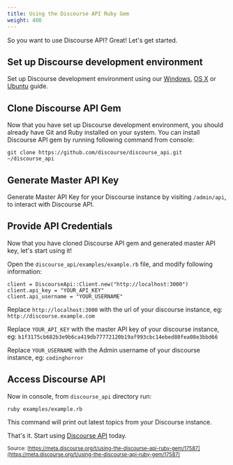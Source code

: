 ```yaml
---
title: Using the Discourse API Ruby Gem
weight: 400
---
```


So you want to use Discourse API? Great! Let's get started.

## Set up Discourse development environment

Set up Discourse development environment using our [Windows](http://blog.discourse.org/2013/04/discourse-as-your-first-rails-app/), [OS X](https://meta.discourse.org/t/beginners-guide-to-install-discourse-on-mac-os-x-for-development/15772/) or [Ubuntu](https://meta.discourse.org/t/beginners-guide-to-install-discourse-on-ubuntu-for-development/14727/) guide.

## Clone Discourse API Gem

Now that you have set up Discourse development environment, you should already have Git and Ruby installed on your system. You can install Discourse API gem by running following command from console:

    git clone https://github.com/discourse/discourse_api.git ~/discourse_api

## Generate Master API Key

Generate Master API Key for your Discourse instance by visiting `/admin/api`, to interact with Discourse API.

## Provide API Credentials

Now that you have cloned Discourse API gem and generated master API key, let's start using it!

Open the `discourse_api/examples/example.rb` file, and modify following information:

```
client = DiscourseApi::Client.new("http://localhost:3000")
client.api_key = "YOUR_API_KEY"
client.api_username = "YOUR_USERNAME"
```

Replace `http://localhost:3000` with the url of your discourse instance, eg: `http://discourse.example.com`

Replace `YOUR_API_KEY` with the master API key of your discourse instance, eg: `b1f3175cb682b3e9b6ca419db77772120b19af993cbc14ebed80fea08e3bbd66`

Replace `YOUR_USERNAME` with the Admin username of your discourse instance, eg: `codinghorror`

## Access Discourse API

Now in console, from `discourse_api` directory run:

    ruby examples/example.rb

This command will print out latest topics from your Discourse instance.

That's it. Start using [Discourse API](http://learndiscourse.org/discourse-api-documentation) today.

<small class="documentation-source">Source: [https://meta.discourse.org/t/using-the-discourse-api-ruby-gem/17587](https://meta.discourse.org/t/using-the-discourse-api-ruby-gem/17587)</small>
